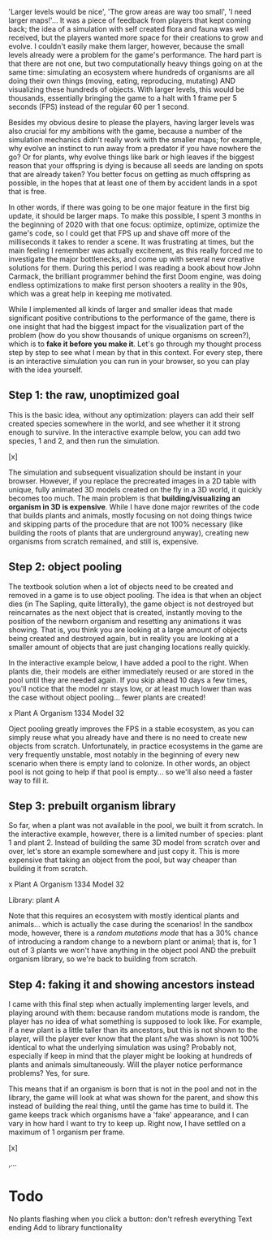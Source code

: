 'Larger levels would be nice', 'The grow areas are way too small', 'I need larger maps!'... It was a piece of feedback from players that kept coming back; the idea of a simulation with self created flora and fauna was well received, but the players wanted more space for their creations to grow and evolve. I couldn't easily make them larger, however, because the small levels already were a problem for the game's performance. The hard part is that there are not one, but two computationally heavy things going on at the same time: simulating an ecosystem where hundreds of organisms are all doing their own things (moving, eating, reproducing, mutating) AND visualizing these hundreds of objects. With larger levels, this would be thousands, essentially bringing the game to a halt with 1 frame per 5 seconds (FPS) instead of the regular 60 per 1 second. 

Besides my obvious desire to please the players, having larger levels was also crucial for my ambitions with the game, because a number of the simulation mechanics didn't really work with the smaller maps; for example, why evolve an instinct to run away from a predator if you have nowhere the go? Or for plants, why evolve things like bark or high leaves if the biggest reason that your offspring is dying is because all seeds are landing on spots that are already taken? You better focus on getting as much offspring as possible, in the hopes that at least one of them by accident lands in a spot that is free.

In other words, if there was going to be one major feature in the first big update, it should be larger maps. To make this possible, I spent 3 months in the beginning of 2020 with that one focus: optimize, optimize, optimize the game's code, so I could get that FPS up and shave off more of the milliseconds it takes to render a scene. It was frustrating at times, but the main feeling I remember was actually excitement, as this really forced me to investigate the major bottlenecks, and come up with several new creative solutions for them. During this period I was reading a book about how John Carmack, the brilliant programmer behind the first Doom engine, was doing endless optimizations to make first person shooters a reality in the 90s, which was a great help in keeping me motivated.

While I implemented all kinds of larger and smaller ideas that made significant positive contributions to the performance of the game, there is one insight that had the biggest impact for the visualization part of the problem (how do you show thousands of unique organisms on screen?), which is to **fake it before you make it**. Let's go through my thought process step by step to see what I mean by that in this context. For every step, there is an interactive simulation you can run in your browser, so you can play with the idea yourself.

Step 1: the raw, unoptimized goal
----------------------------------

This is the basic idea, without any optimization: players can add their self created species somewhere in the world, and see whether it it strong enough to survive. In the interactive example below, you can add two species, 1 and 2, and then run the simulation. 

[x]

The simulation and subsequent visualization should be instant in your browser. However, if you replace the precreated images in a 2D table with unique, fully animated 3D models created on the fly in a 3D world, it quickly becomes too much. The main problem is that **building/visualizing an organism in 3D is expensive**. While I have done major rewrites of the code that builds plants and animals, mostly focusing on not doing things twice and skipping parts of the procedure that are not 100% necessary (like building the roots of plants that are underground anyway), creating new organisms from scratch remained, and still is, expensive.

Step 2: object pooling
----------------------

The textbook solution when a lot of objects need to be created and removed in a game is to use object pooling. The idea is that when an object dies (in The Sapling, quite litterally), the game object is not destroyed but reincarnates as the next object that is created, instantly moving to the position of the newborn organism and resetting any animations it was showing. That is, you think you are looking at a large amount of objects being created and destroyed again, but in reality you are looking at a smaller amount of objects that are just changing locations really quickly.

In the interactive example below, I have added a pool to the right. When plants die, their models are either immediately reused or are stored in the pool until they are needed again. If you skip ahead 10 days a few times, you'll notice that the model nr stays low, or at least much lower than was the case without object pooling... fewer plants are created!

x 
Plant A
Organism 1334
Model 32

Oject pooling greatly improves the FPS in a stable ecosystem, as you can simply reuse what you already have and there is no need to create new objects from scratch. Unfortunately, in practice ecosystems in the game are very frequently unstable, most notably in the beginning of every new scenario when there is empty land to colonize. In other words, an object pool is not going to help if that pool is empty... so we'll also need a faster way to fill it.

Step 3: prebuilt organism library
---------------------------------

So far, when a plant was not available in the pool, we built it from scratch. In the interactive example, however, there is a limited number of species: plant 1 and plant 2. Instead of building the same 3D model from scratch over and over, let's store an example somewhere and just copy it. This is more expensive that taking an object from the pool, but way cheaper than building it from scratch.

x 
Plant A
Organism 1334
Model 32

Library: plant A

Note that this requires an ecosystem with mostly identical plants and animals... which is actually the case during the scenarios! In the sandbox mode, however, there is a *random mutations mode* that has a 30% chance of introducing a random change to a newborn plant or animal; that is, for 1 out of 3 plants we won't have anything in the object pool AND the prebuilt organism library, so we're back to building from scratch.

Step 4: faking it and showing ancestors instead
-----------------------------------------------

I came with this final step when actually implementing larger levels, and playing around with them: because random mutations mode is random, the player has no idea of what something is supposed to look like. For example, if a new plant is a little taller than its ancestors, but this is not shown to the player, will the player ever know that the plant s/he was shown is not 100% identical to what the underlying simulation was using? Probably not, especially if keep in mind that the player might be looking at hundreds of plants and animals simultaneously. Will the player notice performance problems? Yes, for sure.

This means that if an organism is born that is not in the pool and not in the library, the game will look at what was shown for the parent, and show this instead of building the real thing, until the game has time to build it. The game keeps track which organisms have a 'fake' appearance, and I can vary in how hard I want to try to keep up. Right now, I have settled on a maximum of 1 organism per frame.

[x]

,...

Todo
====
No plants flashing when you click a button: don't refresh everything
Text ending
Add to library functionality